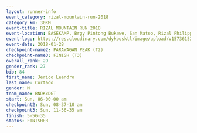 ```yaml
---
layout: runner-info 
event_category: rizal-mountain-run-2018 
category_km: 30KM 
event-title: RIZAL MOUNTAIN RUN 2018 
event-location: BASEKAMP, Brgy Pintong Bukawe, San Mateo, Rizal Philippines 
event-logo: https://res.cloudinary.com/dykbosktl/image/upload/v1573615202/Logo/Logo_k6yc4p.jpg 
event-date: 2018-01-28 
checkpoint-name2: PARAWAGAN PEAK (T2) 
checkpoint-name3: FINISH (T3) 
overall_rank: 29
gender_rank: 27
bib: 84
first_name: Jerico Leandro
last_name: Cortado
gender: M
team_name: BNDKxDGT
start: Sun, 06-00-00 am
checkpoint2: Sun, 08-37-10 am
checkpoint3: Sun, 11-56-35 am
finish: 5-56-35
status: FINISHER
---
```

